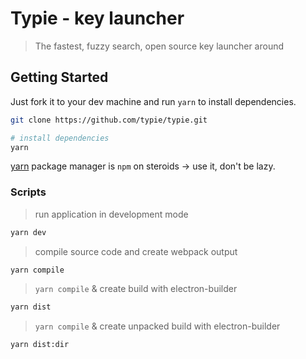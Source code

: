 # Typie - key launcher
> The fastest, fuzzy search, open source key launcher around

## Getting Started
Just fork it to your dev machine and run `yarn` to install dependencies.

```bash
git clone https://github.com/typie/typie.git

# install dependencies
yarn
```

 [yarn](https://yarnpkg.com/) package manager is `npm` on steroids -> use it, don't be lazy.

### Scripts

> run application in development mode
```bash
yarn dev
```

> compile source code and create webpack output
```bash
yarn compile
```

> `yarn compile` & create build with electron-builder
```bash
yarn dist
```

> `yarn compile` & create unpacked build with electron-builder
```bash
yarn dist:dir
```

